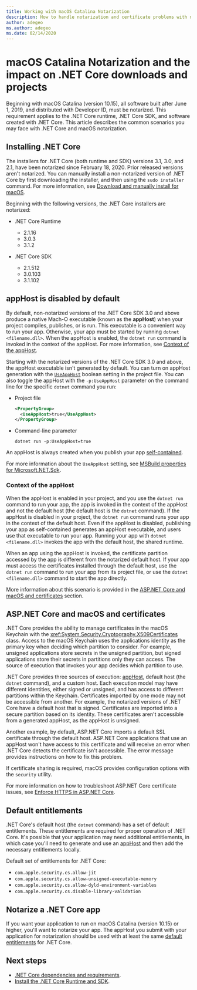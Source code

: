 ```yaml
---
title: Working with macOS Catalina Notarization
description: How to handle notarization and certificate problems with macOS when you install the .NET Core runtime, SDK, and apps built with .NET Core.
author: adegeo
ms.author: adegeo
ms.date: 02/14/2020
---
```


# macOS Catalina Notarization and the impact on .NET Core downloads and projects

Beginning with macOS Catalina (version 10.15), all software built after June 1, 2019, and distributed with Developer ID, must be notarized. This requirement applies to the .NET Core runtime, .NET Core SDK, and software created with .NET Core. This article describes the common scenarios you may face with .NET Core and macOS notarization.

## Installing .NET Core

The installers for .NET Core (both runtime and SDK) versions 3.1, 3.0, and 2.1, have been notarized since February 18, 2020. Prior released versions aren't notarized. You can manually install a non-notarized version of .NET Core by first downloading the installer, and then using the `sudo installer` command. For more information, see [Download and manually install for macOS](./macos.md#download-and-manually-install).

Beginning with the following versions, the .NET Core installers are notarized:

- .NET Core Runtime
  - 2.1.16
  - 3.0.3
  - 3.1.2

- .NET Core SDK
  - 2.1.512
  - 3.0.103
  - 3.1.102

## appHost is disabled by default

By default, non-notarized versions of the .NET Core SDK 3.0 and above produce a native Mach-O executable (known as the **appHost**) when your project compiles, publishes, or is run. This executable is a convenient way to run your app. Otherwise, your app must be started by running `dotnet <filename.dll>`. When the appHost is enabled, the `dotnet run` command is invoked in the context of the appHost. For more information, see [Context of the appHost](#context-of-the-apphost).

Starting with the notarized versions of the .NET Core SDK 3.0 and above, the appHost executable isn't generated by default. You can turn on appHost generation with the [`UseAppHost`](../project-sdk/msbuild-props.md#useapphost) boolean setting in the project file. You can also toggle the appHost with the `-p:UseAppHost` parameter on the command line for the specific `dotnet` command you run:

- Project file

  ```xml
  <PropertyGroup>
    <UseAppHost>true</UseAppHost>
  </PropertyGroup>
  ```

- Command-line parameter

  ```dotnetcli
  dotnet run -p:UseAppHost=true
  ```

An appHost is always created when you publish your app [self-contained](../deploying/index.md#publish-self-contained).

For more information about the `UseAppHost` setting, see [MSBuild properties for Microsoft.NET.Sdk](../project-sdk/msbuild-props.md#useapphost).

### Context of the appHost

When the appHost is enabled in your project, and you use the `dotnet run` command to run your app, the app is invoked in the context of the appHost and not the default host (the default host is the `dotnet` command). If the appHost is disabled in your project, the `dotnet run` command runs your app in the context of the default host. Even if the appHost is disabled, publishing your app as self-contained generates an appHost executable, and users use that executable to run your app. Running your app with `dotnet <filename.dll>` invokes the app with the default host, the shared runtime.

When an app using the appHost is invoked, the certificate partition accessed by the app is different from the notarized default host. If your app must access the certificates installed through the default host, use the `dotnet run` command to run your app from its project file, or use the `dotnet <filename.dll>` command to start the app directly.

More information about this scenario is provided in the [ASP.NET Core and macOS and certificates](#aspnet-core-and-macos-and-certificates) section.

## ASP.NET Core and macOS and certificates

.NET Core provides the ability to manage certificates in the macOS Keychain with the <xref:System.Security.Cryptography.X509Certificates> class. Access to the macOS Keychain uses the applications identity as the primary key when deciding which partition to consider. For example, unsigned applications store secrets in the unsigned partition, but signed applications store their secrets in partitions only they can access. The source of execution that invokes your app decides which partition to use.

.NET Core provides three sources of execution: [appHost](#apphost-is-disabled-by-default), default host (the `dotnet` command), and a custom host. Each execution model may have different identities, either signed or unsigned, and has access to different partitions within the Keychain. Certificates imported by one mode may not be accessible from another. For example, the notarized versions of .NET Core have a default host that is signed. Certificates are imported into a secure partition based on its identity. These certificates aren't accessible from a generated appHost, as the appHost is unsigned.

Another example, by default, ASP.NET Core imports a default SSL certificate through the default host. ASP.NET Core applications that use an appHost won't have access to this certificate and will receive an error when .NET Core detects the certificate isn't accessible. The error message provides instructions on how to fix this problem.

If certificate sharing is required, macOS provides configuration options with the `security` utility.

For more information on how to troubleshoot ASP.NET Core certificate issues, see [Enforce HTTPS in ASP.NET Core](/aspnet/core/security/enforcing-ssl?view=aspnetcore-3.1&tabs=visual-studio#troubleshoot-certificate-problems).

## Default entitlements

.NET Core's default host (the `dotnet` command) has a set of default entitlements. These entitlements are required for proper operation of .NET Core. It's possible that your application may need additional entitlements, in which case you'll need to generate and use an [appHost](#apphost-is-disabled-by-default) and then add the necessary entitlements locally.

Default set of entitlements for .NET Core:

- `com.apple.security.cs.allow-jit`
- `com.apple.security.cs.allow-unsigned-executable-memory`
- `com.apple.security.cs.allow-dyld-environment-variables`
- `com.apple.security.cs.disable-library-validation`

## Notarize a .NET Core app

If you want your application to run on macOS Catalina (version 10.15) or higher, you'll want to notarize your app. The appHost you submit with your application for notarization should be used with at least the same [default entitlements](#default-entitlements) for .NET Core.

## Next steps

- [.NET Core dependencies and requirements](macos.md#dependencies).
- [Install the .NET Core Runtime and SDK](macos.md).
